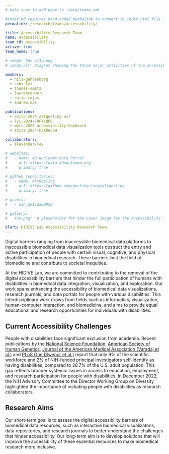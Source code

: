 ```yaml
---
# make sure to add page to _data/teams.yml

#index.md requires hard-coded permalink to convert to index.html file instead of index/ directory
permalink: /research/teams/accessibility/ 

title: Accessibility Research Team
name: Accessibility
team_id: accessibility
active: true
team_home: true

# image: hdv_a11y.png
# image_alt: Diagram showing the three major activities of the accessibility team, research, implementation, and advocacy

members:
  - nils-gehlenborg
  - sehi-lyi
  - thomas-smits
  - lawrence-weru
  - sofia-rojas
  - andrew-mar

publications:
  - smits-2024-altgosling-osf  
  - lyi-2024-F8FYKQP6
  - weru-2024-accessibility-keyboard
  - smits-2024-P3XRGF6H

collaborators:
  - alexander-lex

# websites:
#   - name: 4D Nucleome Data Portal
#     url: https://data.4dnucleome.org
#     primary: true

# github_repositories:
#   - name: AltGosling
#     url: https://github.com/gosling-lang/altgosling
#     primary: true

# grants:
#   - nih_u01ca200059

# gallery:
#   4ce.png: 'A placeholder for the Cover image for the Accessibility Team'

blurb: HIDIVE Lab Accessibility Research Team.
---
```


Digital barriers ranging from inaccessible biomedical data platforms to inaccessible biomedical data visualization tools obstruct the entry and active participation of people with certain visual, cognitive, and physical disabilities in biomedical research. These barriers limit the field of biomedicine and contribute to societal inequities.

At the HIDIVE Lab, we are committed to contributing to the removal of the digital accessibility barriers that hinder the full participation of humans with disabilities in biomedical data integration, visualization, and exploration. Our work spans enhancing the accessibility of biomedical data visualizations, research journals, and data portals for people with various disabilities. This interdisciplinary work draws from fields such as informatics, visualization, human-computer interaction, and biomedicine, and aims to provide equal educational and research opportunities for individuals with disabilities.

## Current Accessibility Challenges

People with disabilities face significant exclusion from academia. Recent publications by
the [National Science Foundation](https://ncses.nsf.gov/pubs/nsf21321/), 
[American Society of Human Genetics](https://www.ashg.org/wp-content/uploads/2022/11/WorkforceSurveyReport_Report_FINAL2.pdf), 
[Journal of the American Medical Association (Varadaj et al.)](https://jamanetwork.com/journals/jamanetworkopen/fullarticle/2785329)
and
[PLoS One (Swenor et al.)](https://journals.plos.org/plosone/article?id=10.1371/journal.pone.0228686) 
report that only 9% of the scientific workforce and 2% of NIH-funded principal investigators self-identify as having disabilities, compared to 28.7% of the U.S. adult population. This gap reflects broader systemic issues in access to education, employment, and research participation for people with disabilities. In December 2022, the NIH Advisory Committee to the Director Working Group on Diversity highlighted the importance of including people with disabilities as research collaborators.

## Research Aims 

Our short-term goal is to assess the digital accessibility barriers of biomedical data resources, such as interactive biomedical visualizatons, data repositories, and research journals to better understand the challenges that hinder accessibility. Our long-term aim is to develop solutions that will improve the accessibility of these essential resources to make biomedical research more inclusive.

